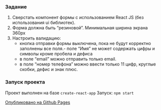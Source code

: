 ### Задание

1. Сверстать компонент формы с использованием React JS
 (без использования ui библиотек).
2. Форма должна быть “резиновой”. Минимальная ширина экрана 360px
3. Настроить валидацию:
	- кнопка отправки формы выключена, пока не будут корректно заполнены все поля.- поле “Имя” не может содержать цифры и символы кроме пробела и дефиса
	- в поле “email” можно отправить только email.
	- в поле “номер телефона” можно ввести только 11 цифр, круглые скобки, дефис и знак плюс.

### Запуск проекта
Проект выполнен на базе `create-react-app`
Запуск: `npm start`

[Опубликовано на Github Pages](https://julianickul.github.io/react_signup_form/)

